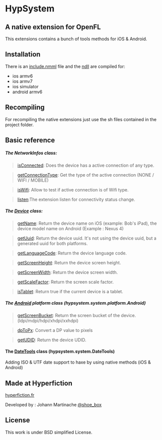 HypSystem
=============================
A native extension for OpenFL
-----------------------------

This extensions contains a bunch of tools methods for iOS & Android.

Installation
------------
There is an [include.nmml]() file and the [ndll]() are compiled for:
* ios armv6
* ios armv7
* ios simulator
* android armv6

Recompiling
-----------
For recompiling the native extensions just use the sh files contained in the project folder.

Basic reference
---------------

##### The NetworkInfos class:

>[isConnected](): Does the device has a active connection of any type.

>[getConnectionType](): Get the type of the active connection (NONE / WIFI / MOBILE)

>[isWifi](): Allow to test if active connection is of Wifi type.

>[listen]():The extension listen for connectivity status change.

##### The [Device](hypsystem/system/Device.hx) class:

>[getName](hypsystem/system/Device.hx#L14): Return the device name on iOS (example: Bob's iPad), the device model name on Android (Example : Nexus 4)

>[getUuid](hypsystem/system/Device.hx#L26): Return the device uuid. It's not using the device uuid, but a generated uuid for both platforms.

>[getLanguageCode](hypsystem/system/Device.hx#L57): Return the device language code.

>[getScreenHeight](hypsystem/system/Device.hx#L75): Return the device screen height.

>[getScreenWidth](hypsystem/system/Device.hx#L82): Return the device screen width.

>[getScaleFactor](hypsystem/system/Device.hx#L89): Return the screen scale factor.

>[isTablet](hypsystem/system/Device.hx#L68): Return true if the current device is a tablet.

##### The [Android](hypsystem/system/platform/Android.hx) platform class (hypsystem.system.platform.Android)

>[getScreenBucket](hypsystem/system/platform/Android.hx#L11): Return the screen bucket of the device. (ldpi/mdpi/hdpi/xhdpi/xxhdpi)

>[dpToPx](hypsystem/system/platform/Android.hx#L22): Convert a DP value to pixels

>[getUDID](hypsystem/system/platform/Android.hx#L35): Return the device UDID.

#### The [DateTools](hypsystem/system/DateTools.hx) class (hypsystem.system.DateTools)
Adding ISO & UTF date support to haxe by using native methods (iOS & Android)

Made at Hyperfiction
--------------------
[hyperfiction.fr](http://hyperfiction.fr)

Developed by : Johann Martinache [@shoe_box](https://twitter.com/shoe_box)

License
-------
This work is under BSD simplified License.
